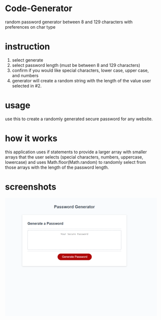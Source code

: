 # Code-Generator
random password generator between 8 and 129 characters with preferences on char type

# instruction

1. select generate
2. select password length (must be between 8 and 129 characters)
3. confirm if you would like special characters, lower case, upper case, and numbers
4. generator will create a random string with the length of the value user selected in #2. 

# usage

use this to create a randomly generated secure password for any website.

# how it works 

this application uses if statements to provide a larger array with smaller arrays that the user selects (special characters, numbers, uppercase, lowercase) and uses Math.floor(Math.random) to randomly select from those arrays with the length of the password length.

# screenshots

![Screenshot of application](capture.png)
